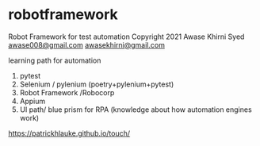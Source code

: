 # robotframework
Robot Framework for test automation
Copyright 2021 Awase Khirni Syed 
awase008@gmail.com awasekhirni@gmail.com 

learning path for automation 
1. pytest 
2. Selenium / pylenium (poetry+pylenium+pytest)
3. Robot Framework /Robocorp
4. Appium 
5. UI path/ blue prism for RPA (knowledge about how automation engines work)

https://patrickhlauke.github.io/touch/
